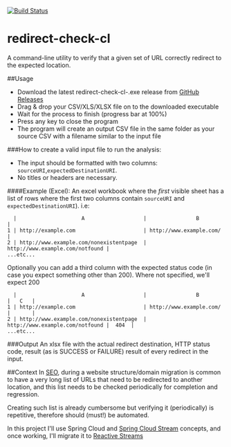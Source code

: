[![Build Status](https://travis-ci.org/salvatorenovelli/redirect-check-cl.svg?branch=master)](https://travis-ci.org/salvatorenovelli/redirect-check-cl)
# redirect-check-cl

A command-line utility to verify that a given set of URL correctly redirect to the expected location. 

##Usage

- Download the latest redirect-check-cl-<version>.exe release from [GitHub Releases][1]
- Drag & drop your CSV/XLS/XLSX file on to the downloaded executable
- Wait for the process to finish (progress bar at 100%)
- Press any key to close the program
- The program will create an output CSV file in the same folder as your source CSV with a filename similar to the input file



###How to create a valid input file to run the analysis:

- The input should be formatted with two columns: `sourceURI`,`expectedDestinationURI`. 
- No titles or headers are necessary.


####Example (Excel):
An excel workbook where the *first* visible sheet has a list of rows where the first two columns contain `sourceURI` and `expectedDestinationURI`). i.e: 

      |                     A                   |                B                |
    1 | http://example.com                      | http://www.example.com/         |
    2 | http://www.example.com/nonexistentpage  | http://www.example.com/notfound |
    ...etc...

Optionally you can add a third column with the expected status code (in case you expect something other than 200). Where not specified, we'll expect 200

      |                     A                   |                B                |   C   |
    1 | http://example.com                      | http://www.example.com/         |       |
    2 | http://www.example.com/nonexistentpage  | http://www.example.com/notfound |  404  |
    ...etc...

###Output
An xlsx file with the actual redirect destination, HTTP status code, result (as is SUCCESS or FAILURE) result of every redirect in the input.
   


##Context
In [SEO][2], during a website structure/domain migration is common to have a very long list of URLs that need to be redirected to another location, and this list needs to be checked periodically for completion and regression.

Creating such list is already cumbersome but verifying it (periodically) is repetitive, therefore should (must!) be automated. 

In this project I'll use Spring Cloud and [Spring Cloud Stream][3] concepts, and once working, I'll migrate it to [Reactive Streams][4]


  [1]: https://github.com/salvatorenovelli/redirect-check-cl/releases
  [2]: https://en.wikipedia.org/wiki/Search_engine_optimization
  [3]: https://cloud.spring.io/spring-cloud-stream/
  [4]: https://spring.io/blog/2016/02/09/reactive-spring
